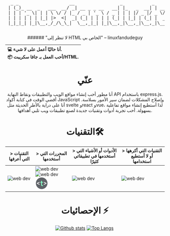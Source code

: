 
<div align="center">
<pre>
  _ _                   __                 _           _                        
 | (_)_ __  _   ___  __/ _| __ _ _ __   __| |_   _  __| | ___  __ _ _   _ _   _ 
 | | | '_ \| | | \ \/ / |_ / _ | '_ \ / _ | | | |/ _ |/ _ \/ _ | | | | | | |
 | | | | | | |_| |>  <|  _| (_| | | | | (_| | |_| | (_| |  __/ (_| | |_| | |_| |
 |_|_|_| |_|\__,_/_/\_\_|  \__,_|_| |_|\__,_|\__,_|\__,_|\___|\__, |\__,_|\__, |
                                                              |___/       |___/ 
</pre>
###### "لا تنظر إلى HTML الخاص بي" – linuxfandudeguy

  | 💻 أنا حاليًا أعمل على **لا شيء**.<br/>📦 أحب العمل بـ جافا سكريبت/HTML.</br> |
  |:---|

# عنّي 

أنا مطور أحب إنشاء مواقع الويب والتطبيقات ونقاط النهاية API باستخدام express.js. أقضي الوقت في كتابة أكواد JavaScript وإصلاح المشكلات لضمان سير الأمور بسلاسة. أنا على دراية بالأطر الحديثة مثل svelte وreact وvue، لذا أستطيع إنشاء مواقع تفاعلية بسهولة. أحب تجربة أدوات وتقنيات جديدة لصنع تطبيقات ويب تلبي أهدافها.

# التقنيات🛠
| > التقنيات التي أعرفها | > المحررات التي أستخدمها | > الأدوات أو الأشياء التي أستخدمها في تطبيقاتي كثيرًا | > التقنيات التي أكرهها أو لا أستطيع استخدامها | 
|---------------------|---------------|----------------------------------------|----------------------------------|
| <img src="https://skillicons.dev/icons?i=html,js,react,vue,svelte,css,nodejs,python,rust" alt="web dev" height="40"/> | <img src="https://skillicons.dev/icons?i=sublime,vscode" alt="web dev" height="40"/><img src="https://upload.wikimedia.org/wikipedia/commons/thumb/8/8a/Gnu-nano.svg/1024px-Gnu-nano.svg.png" alt="web dev" height="40"/><img src="/assets/images/unnamed.png" alt="web dev" height="40"/> | <img src="https://skillicons.dev/icons?i=tailwind,npm,git,github,bootstrap,vercel,debian,express,obsidian" alt="web dev" height="40"/> | <img src="https://skillicons.dev/icons?i=electron,firebase,php,tauri" alt="web dev" height="40"/> |

# الإحصائيات ⚡
  
  <a href="#">![Github stats](https://github-readme-stats.vercel.app/api?username=linuxfandudeguy&theme=blueberry&count_private=true&hide_border=true&line_height=20)</a>
  <a href="#">![Top Langs](https://github-readme-stats.vercel.app/api/top-langs/?username=linuxfandudeguy&layout=compact&theme=blueberry&count_private=true&hide_border=true)</a>
  <img src="https://komarev.com/ghpvc/?username=linuxfandudeguy&style=for-the-badge&color=orange" alt=""/>
